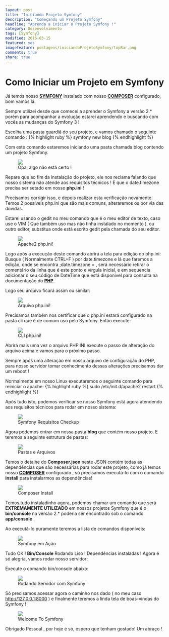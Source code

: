 ```yaml
---
layout: post
title: "Iniciando Projeto Symfony"
description: "Começando um Projeto Symfony"
headline: "Aprenda a iniciar o Projeto Symfony !"
category: Desenvolvimento
tags: [Symfony]
modified: 2016-03-15
featured: yes
imagefeature: postagens/iniciandoProjetoSymfony/topBar.png
comments: true
share: true
---
```


Como Iniciar um Projeto em Symfony
==================================

Já temos nosso **[SYMFONY](http://jhoemrs.github.io/desenvolvimento/symfonyInstall)** instalado com nosso **[COMPOSER](http://jhoemrs.github.io/desenvolvimento/composerInstall)** configurado, bom vamos lá.

Sempre utilizei desde que comecei a aprender o Symfony a versão 2.* porém para acompanhar a evolução estarei aprendendo e buscando com vocês as mudanças do Symfony 3 !

Escolha uma pasta guardiã do seu projeto, e vamos chamado o seguinte comando :
{% highlight ruby %}
symfony new blog
{% endhighlight %}

Com este comando estaremos iniciando uma pasta chamada blog contendo um projeto Symfony.

<figure>
	<img src="{{ site.url }}/images/postagens/iniciandoProjetoSymfony/setTimeZone.png">
	<figcaption><a data-toggle="tooltip" title="Precisamos setar o TimeZone">Opa, algo não está certo !</a></figcaption>
</figure>

Repare que ao fim da instalação do projeto, ele nos reclama falando que nosso sistema não atende aos requisitos técnicos !
E que o date.timezone precisa ser setado em nosso **php.ini** !

Precisamos corrigir isso, e depois realizar esta verificação novamente.
Temos 2 possíveis php.ini que são mais comuns, alteraremos os por via das dúvidas.

Estarei usando o gedit no meu comando que é o meu editor de texto, caso use o VIM ( Que também uso mas não tinha instalado no momento ), ou outro editor, substitua onde está escrito gedit pela chamada do seu editor.

<figure>
	<img src="{{ site.url }}/images/postagens/iniciandoProjetoSymfony/sudoGeditPhpIni.png">
	<figcaption><a data-toggle="tooltip" title="Primeiro Possível php.ini">Apache2 php.ini!</a></figcaption>
</figure>

Logo após a execução deste comando abrirá a tela para edição do php.ini:
Busque ( Normalmente CTRL+F ) por date.timezone e lá que faremos a edição, onde se encontra ;date.timezone = , será necessário retirar o comentário da linha que é este ponto e vírgula inicial, e em sequencia adicionar o seu código de DateTime que está disponivel para consulta na documentação do **[PHP](http://php.net/manual/pt_BR/timezones.php)**.

Logo seu arquivo ficará assim ou similar:

<figure>
	<img src="{{ site.url }}/images/postagens/iniciandoProjetoSymfony/phpIni.png">
	<figcaption><a data-toggle="tooltip" title="php.ini">Arquivo php.ini!</a></figcaption>
</figure>

Precisamos também nos certificar que o php.ini estará configurado na pasta cli que é de comum uso pelo Symfony.
Então execute:

<figure>
	<img src="{{ site.url }}/images/postagens/iniciandoProjetoSymfony/sudoGeditPhpIni2.png">
	<figcaption><a data-toggle="tooltip" title="Segundo Possível php.ini">CLI php.ini!</a></figcaption>
</figure>

Abrirá mais uma vez o arquivo PHP.INI execute o passo de alteração do arquivo acima e vamos para o próximo passo.

Sempre após uma alteração em nosso arquivo de configuração do PHP, para nosso servidor tomar conhecimento dessas alterações precisamos dar um reboot !

Normalmente em nosso Linux executaremos o seguinte comando para reiniciar o apache:
{% highlight ruby %}
sudo /etc/init.d/apache2 restart
{% endhighlight %}

Após tudo isto, podemos verificar se nosso Symfony está agora atendendo aos requisitos técnicos para rodar em nosso sistema:
<figure>
 <img src="{{ site.url }}/images/postagens/iniciandoProjetoSymfony/checkSymfonyOk.png">
 <figcaption><a data-toggle="tooltip" title="Aleluia !">Symfony Requisitos Checkup</a></figcaption>
</figure>

Agora podemos entrar em nossa pasta **blog** que contém nosso projeto.
E teremos a seguinte estrutura de pastas:
<figure>
 <img src="{{ site.url }}/images/postagens/iniciandoProjetoSymfony/estruturaPastas.png">
 <figcaption><a data-toggle="tooltip" title="Repare no Composer !">Pastas e Arquivos</a></figcaption>
</figure>

Temos o detalhe do **Composer.json** neste JSON contém todas as dependências que são necessárias para rodar este projeto, como já temos nosso **[COMPOSER](http://jhoemrs.github.io/desenvolvimento/composerInstall)** configurado , só precisamos executá-lo com o comando **install** para instalarmos as dependências!
<figure>
 <img src="{{ site.url }}/images/postagens/iniciandoProjetoSymfony/composerInstall.png">
 <figcaption><a data-toggle="tooltip" title="Composer em Ação !">Composer Install</a></figcaption>
</figure>

Temos tudo instaladinho agora, podemos chamar um comando que será **EXTREMAMENTE UTILIZADO** em nossos projetos Symfony que é o **bin/console** na versão 2.* poderia ser encontrado sob o comando **app/console** .

Ao executá-lo puramente teremos a lista de comandos disponíveis:
<figure>
 <img src="{{ site.url }}/images/postagens/iniciandoProjetoSymfony/binConsole.png">
 <figcaption><a data-toggle="tooltip" title="Bin/Console Wins!">Symfony em Ação</a></figcaption>
</figure>

Tudo OK ! **Bin/Console** Rodando Liso ! Dependências instaladas ! Agora é só alegria, vamos rodar nosso servidor:

Execute o comando bin/console abaixo:
<figure>
 <img src="{{ site.url }}/images/postagens/iniciandoProjetoSymfony/binConsoleServerRun.png">
 <figcaption><a data-toggle="tooltip" title="Bin/Console Wins!">Rodando Servidor com Symfony</a></figcaption>
</figure>

Só precisamos acessar agora o caminho nos dado ( no meu caso http://127.0.0.1:8000 ) e finalmente teremos a linda tela de boas-vindas do Symfony !
<figure>
 <img src="{{ site.url }}/images/postagens/iniciandoProjetoSymfony/projectStarted.png">
 <figcaption><a data-toggle="tooltip" title="Symfony Wins!">Welcome To Symfony</a></figcaption>
</figure>

Obrigado Pessoal , por hoje é só, espero que tenham gostado! Um abraço !
